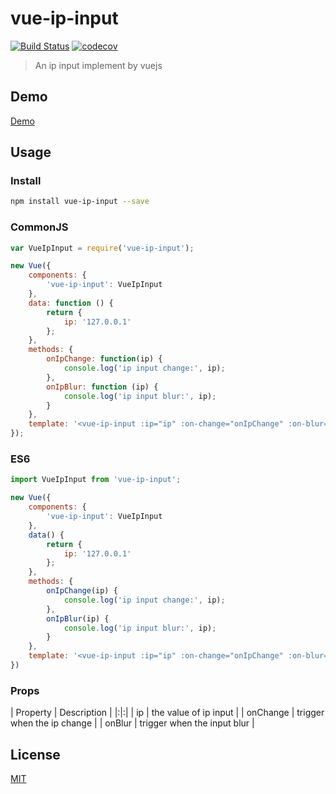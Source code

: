 # vue-ip-input
[![Build Status](https://travis-ci.org/lakb248/vue-ip-input.svg?branch=master)](https://travis-ci.org/lakb248/vue-ip-input)
[![codecov](https://codecov.io/gh/lakb248/vue-ip-input/branch/master/graph/badge.svg)](https://codecov.io/gh/lakb248/vue-ip-input)

> An ip input implement by vuejs

## Demo

[Demo](https://lakb248.github.io/vue-ip-input)

## Usage

### Install

```bash
npm install vue-ip-input --save
```

### CommonJS

```javascript
var VueIpInput = require('vue-ip-input');

new Vue({
    components: {
        'vue-ip-input': VueIpInput
    },
    data: function () {
        return {
            ip: '127.0.0.1'
        };
    },
    methods: {
        onIpChange: function(ip) {
            console.log('ip input change:', ip);
        },
        onIpBlur: function (ip) {
            console.log('ip input blur:', ip);
        }
    },
    template: '<vue-ip-input :ip="ip" :on-change="onIpChange" :on-blur="onIpBlur"></vue-ip-input>'
});
```

### ES6
```javascript
import VueIpInput from 'vue-ip-input';

new Vue({
    components: {
        'vue-ip-input': VueIpInput
    },
    data() {
        return {
            ip: '127.0.0.1'
        };
    },
    methods: {
        onIpChange(ip) {
            console.log('ip input change:', ip);
        },
        onIpBlur(ip) {
            console.log('ip input blur:', ip);
        }
    },
    template: '<vue-ip-input :ip="ip" :on-change="onIpChange" :on-blur="onIpBlur"></vue-ip-input>'
})
```

### Props
| Property | Description |
|:|:|
| ip | the value of ip input |
| onChange | trigger when the ip change |
| onBlur | trigger when the input blur |

## License

[MIT](http://opensource.org/licenses/MIT)
